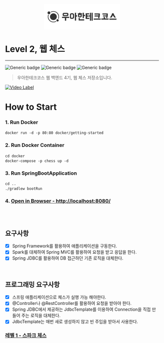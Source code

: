 <p align="center">
    <img src="./woowacourse.png" alt="우아한테크코스" width="250px">
</p>

# Level 2, 웹 체스

---

![Generic badge](https://img.shields.io/badge/Level2-chess-green.svg)
![Generic badge](https://img.shields.io/badge/test-129_passed-blue.svg)
![Generic badge](https://img.shields.io/badge/version-1.0.0-brightgreen.svg)

> 우아한테크코스 웹 백엔드 4기, 웹 체스 저장소입니다.

[![Video Label](http://img.youtube.com/vi/xGw8WqAIQDY/0.jpg)](https://youtu.be/xGw8WqAIQDY)

# How to Start

### 1. Run Docker

```
docker run -d -p 80:80 docker/getting-started 
```

### 2. Run Docker Container

```
cd docker
docker-compose -p chess up -d
```

### 3. Run SpringBootApplication

```
cd ..
./gradlew bootRun
```

### 4. [Open in Browser - http://localhost:8080/](http://localhost:8080/)

<br><br>

## 요구사항

- [x] Spring Framework를 활용하여 애플리케이션을 구동한다.
- [x] Spark를 대체하여 Spring MVC를 활용하여 요청을 받고 응답을 한다.
- [x] Spring JDBC를 활용하여 DB 접근하던 기존 로직을 대체한다.

<br>

## 프로그래밍 요구사항

- [x] 스프링 애플리케이션으로 체스가 실행 가능 해야한다.
- [x] @Controller나 @RestController를 활용하여 요청을 받아야 한다.
- [x] Spring JDBC에서 제공하는 JdbcTemplate를 이용하여 Connection을 직접 만들어 주는 로직을 대체한다.
- [x] JdbcTemplate는 매번 새로 생성하지 않고 빈 주입을 받아서 사용한다.

### [레벨 1 - 스파크 체스](https://github.com/hj-Rich/java-chess/tree/step4,5)

<br><br>
